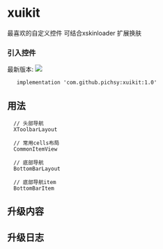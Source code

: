 # xuikit
最喜欢的自定义控件
可结合xskinloader 扩展换肤


### 引入控件
最新版本:  [![](https://jitpack.io/v/pichsy/xuikit.svg)](https://jitpack.io/#pichsy/xuikit)

        
        
       implementation 'com.github.pichsy:xuikit:1.0'
       
       

## 用法

    
      
      // 头部导航
      XToolbarLayout
      
      // 常用cells布局
      CommonItemView
      
      // 底部导航
      BottomBarLayout
      
      // 底部导航item
      BottomBarItem


## 升级内容

## 升级日志
